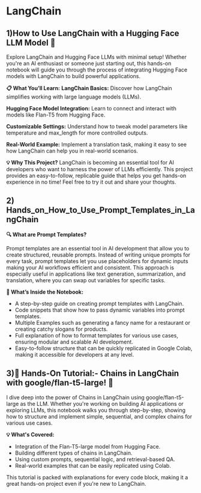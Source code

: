 # LangChain

## 1)How to Use LangChain with a Hugging Face LLM Model 🤖

Explore LangChain and Hugging Face LLMs with minimal setup! Whether you're an AI enthusiast or someone just starting out, this hands-on notebook will guide you through the process of integrating Hugging Face models with LangChain to build powerful applications.

**📋 What You’ll Learn:**
**LangChain Basics:** Discover how LangChain simplifies working with large language models (LLMs).

**Hugging Face Model Integration:** Learn to connect and interact with models like Flan-T5 from Hugging Face.

**Customizable Settings:** Understand how to tweak model parameters like temperature and max_length for more controlled outputs.

**Real-World Example:** Implement a translation task, making it easy to see how LangChain can help you in real-world scenarios.

**💡 Why This Project?**
LangChain is becoming an essential tool for AI developers who want to harness the power of LLMs efficiently. This project provides an easy-to-follow, replicable guide that helps you get hands-on experience in no time!
Feel free to try it out and share your thoughts. 


## 2) Hands_on_How_to_Use_Prompt_Templates_in_LangChain

**🔍 What are Prompt Templates?**

Prompt templates are an essential tool in AI development that allow you to create structured, reusable prompts. Instead of writing unique prompts for every task, prompt templates let you use placeholders for dynamic inputs making your AI workflows efficient and consistent. This approach is especially useful in applications like text generation, summarization, and translation, where you can swap out variables for specific tasks.

**📘 What’s Inside the Notebook:**

- A step-by-step guide on creating prompt templates with LangChain.
- Code snippets that show how to pass dynamic variables into prompt templates.
- Multiple Examples such as generating a fancy name for a restaurant or creating catchy slogans for products.
- Full explanation of how to format templates for various use cases, ensuring modular and scalable AI development.
- Easy-to-follow structure that can be quickly replicated in Google Colab, making it accessible for developers at any level.

## 3)🚀 Hands-On Tutorial:- Chains in LangChain with google/flan-t5-large! 🤖

I dive deep into the power of Chains in LangChain using google/flan-t5-large as the LLM. Whether you're working on building AI applications or exploring LLMs, this notebook walks you through step-by-step, showing how to structure and implement simple, sequential, and complex chains for various use cases.

**💡 What's Covered:**
- Integration of the Flan-T5-large model from Hugging Face.
- Building different types of chains in LangChain.
- Using custom prompts, sequential logic, and retrieval-based QA.
- Real-world examples that can be easily replicated using Colab.

This tutorial is packed with explanations for every code block, making it a great hands-on project even if you're new to LangChain.
